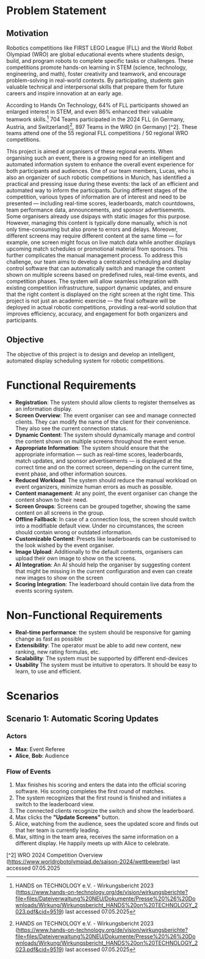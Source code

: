 # Problem Statement

## Motivation

Robotics competitions like FIRST LEGO League (FLL) and the World Robot Olympiad (WRO) are global educational events where students design, build, and program robots to complete specific tasks or challenges. These competitions promote hands-on learning in STEM (science, technology, engineering, and math), foster creativity and teamwork, and encourage problem-solving in real-world contexts. By participating, students gain valuable technical and interpersonal skills that prepare them for future careers and inspire innovation at an early age.

According to Hands On Technology, 64% of FLL participants showed an enlarged interest in STEM, and even 86% enhanced their valuable teamwork skills.[^1] 704 Teams participated in the 2024 FLL (in Germany, Austria, and Switzerland)[^1], 897 Teams in the WRO (in Germany) [^2]. These teams attend one of the 55 regional FLL competitions / 50 regional WRO competitions.

This project is aimed at organisers of these regional events. When organising such an event, there is a growing need for an intelligent and automated information system to enhance the overall event experience for both participants and audiences. One of our team members, Lucas, who is also an organizer of such robotic competitions in Munich, has identified a practical and pressing issue during these events: the lack of an efficient and automated way to inform the participants.
During different stages of the competition, various types of information are of interest and need to be presented — including real-time scores, leaderboards, match countdowns, team performance data, announcements, and sponsor advertisements. Some organisers already use dsipays with static images for this purpose. However, managing this content is typically done manually, which is not only time-consuming but also prone to errors and delays.
Moreover, different screens may require different content at the same time — for example, one screen might focus on live match data while another displays upcoming match schedules or promotional material from sponsors. This further complicates the manual management process.
To address this challenge, our team aims to develop a centralized scheduling and display control software that can automatically switch and manage the content shown on multiple screens based on predefined rules, real-time events, and competition phases. The system will allow seamless integration with existing competition infrastructure, support dynamic updates, and ensure that the right content is displayed on the right screen at the right time.
This project is not just an academic exercise — the final software will be deployed in actual robotic competitions, providing a real-world solution that improves efficiency, accuracy, and engagement for both organizers and participants.

## Objective

The objective of this project is to design and develop an intelligent, automated display scheduling system for robotic competitions.

# Functional Requirements

- **Registration**: The system should allow clients to register themselves as an information display.
- **Screen Overview**: The event organiser can see and manage connected clients. They can modify the name of the client for their convenience. They also see the current connection status.
- **Dynamic Content**: The system should dynamically manage and control the content shown on multiple screens throughout the event venue.
- **Appropriate Information**: The system should ensure that the appropriate information — such as real-time scores, leaderboards, match updates, and sponsor advertisements — is displayed at the correct time and on the correct screen, depending on the current time, event phase, and other information sources.
- **Reduced Workload**: The system should reduce the manual workload on event organizers, minimize human errors as much as possible.
- **Content management**: At any point, the event organiser can change the content shown to their need.
- **Screen Groups**: Screens can be grouped together, showing the same content on all screens in the group.
- **Offline Fallback**: In case of a connection loss, the screen should switch into a modifiable default view. Under no circumstances, the screen should contain wrong or outdated information.
- **Customizable Content**: Presets like leaderboards can be customised to the look wished by the event organiser.
- **Image Upload**: Additionally to the default contents, organisers can upload their own image to show on the screens.
- **AI Integration**: An AI should help the organiser by suggesting content that might be missing in the current configuration and even can create new images to show on the screen
- **Scoring Integration**: The leaderboard should contain live data from the events scoring system.

# Non-Functional Requirements

- **Real-time performance**: the system should be responsive for gaming change as fast as possible
- **Extensibility**: The operator must be able to add new content, new ranking, new rating formulas, etc.
- **Scalability**: The system must be supported by different end-devices
- **Usability** The system must be intuitive to operators. It should be easy to learn, to use and efficient.

# Scenarios

## Scenario 1: Automatic Scoring Updates

### Actors
- **Max**: Event Referee
- **Alice**, **Bob**: Audience

### Flow of Events
1. Max finishes his scoring and enters the data into the official scoring software. His scoring completes the first round of matches.
2. The system recognizes that the first round is finished and initiates a switch to the leaderboard view.
3. The connected clients recognize the switch and show the leaderboard.
4. Max clicks the **"Update Screens"** button.
5. Alice, watching from the audience, sees the updated score and finds out that her team is currently leading.
6. Max, sitting in the team area, receives the same information on a different display. He happily meets up with Alice to celebrate.



[^1]: HANDS on TECHNOLOGY e.V. - Wirkungsbericht 2023 (https://www.hands-on-technology.org/de/vision/wirkungsberichte?file=files/Dateiverwaltung%20NEU/Dokumente/Presse%20%26%20Downloads/Wirkung/Wirkungsbericht_HANDS%20on%20TECHNOLOGY_2023.pdf&cid=9519) last accessed 07.05.2025

[^2] WRO 2024 Competition Overview (https://www.worldrobotolympiad.de/saison-2024/wettbewerbe) last accessed 07.05.2025
